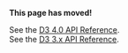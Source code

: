 **This page has moved!**

See the [D3 4.0 API Reference](https://github.com/d3/d3/blob/master/API.md#polygons-d3-polygon).
<br>See the [D3 3.x API Reference](https://github.com/d3/d3-3.x-api-reference/blob/master/Polygon-Geom.md).

